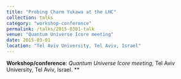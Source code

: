 ```yaml
---
title: "Probing Charm Yukawa at the LHC"
collection: talks
category: "workshop-conference"
permalink: /talks/2015-0301-talk
venue: "Quantum Universe Icore meeting"
date: 2015-03-01
location: "Tel Aviv University, Tel Aviv, Israel"
---
```

**Workshop/conference**: *Quantum Universe Icore meeting*, Tel Aviv University, Tel Aviv, Israel. **


